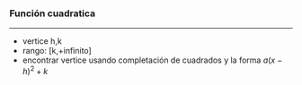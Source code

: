 ### Función cuadratica
***
- vertice h,k
- rango: [k,+infinito]
- encontrar vertice usando completación de cuadrados y la forma $a(x-h)^2 +k$ 